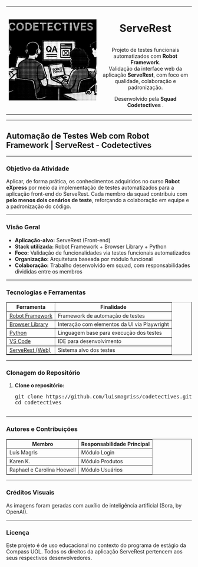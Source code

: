 <table width="100%" style="table-layout: fixed;">
  <tr>
    <!-- Imagem da squad -->
    <td width="50%" align="center" valign="middle" style="height: 220px;">
      <img src="/img/Squad_Codetectives.png" alt="Squad Codetectives" style="width: 100%; height: 100%; object-fit: cover;" />
    </td>
    <!-- Texto do projeto -->
    <td width="75%" align="center" valign="middle">
      <h1 style="display: inline-flex; align-items: center; gap: 10px;">ServeRest </h1>
      <p>
        Projeto de testes funcionais automatizados com <strong>Robot Framework</strong>.<br>
        Validação da interface web da aplicação <strong>ServeRest</strong>, com foco em qualidade, colaboração e padronização.
      </p>
      <p>
        Desenvolvido pela <strong>Squad Codetectives</strong> .
      </p>
    </td>
  </tr>
</table>

---
<h2>Automação de Testes Web com Robot Framework | ServeRest - Codetectives</h2>

---
<h3>Objetivo da Atividade</h3>
<p>
  Aplicar, de forma prática, os conhecimentos adquiridos no curso <strong>Robot eXpress</strong> por meio da implementação de testes automatizados para a aplicação front-end do ServeRest. Cada membro da squad contribuiu com <strong>pelo menos dois cenários de teste</strong>, reforçando a colaboração em equipe e a padronização do código.
</p>

---
<h3>Visão Geral</h3>
<ul>
  <li><strong>Aplicação-alvo:</strong> ServeRest (Front-end)</li>
  <li><strong>Stack utilizada:</strong> Robot Framework + Browser Library + Python</li>
  <li><strong>Foco:</strong> Validação de funcionalidades via testes funcionais automatizados</li>
  <li><strong>Organização:</strong> Arquitetura baseada por módulo funcional</li>
  <li><strong>Colaboração:</strong> Trabalho desenvolvido em squad, com responsabilidades divididas entre os membros</li>
</ul>

---
<h3>Tecnologias e Ferramentas</h3>
<table border="1" cellpadding="8" cellspacing="0">
  <thead>
    <tr>
      <th>Ferramenta</th>
      <th>Finalidade</th>
    </tr>
  </thead>
  <tbody>
    <tr>
      <td><a href="https://robotframework.org/">Robot Framework</a></td>
      <td>Framework de automação de testes</td>
    </tr>
    <tr>
      <td><a href="https://github.com/MarketSquare/robotframework-browser">Browser Library</a></td>
      <td>Interação com elementos da UI via Playwright</td>
    </tr>
    <tr>
      <td><a href="https://www.python.org/">Python</a></td>
      <td>Linguagem base para execução dos testes</td>
    </tr>
    <tr>
      <td><a href="https://code.visualstudio.com/">VS Code</a></td>
      <td>IDE para desenvolvimento</td>
    </tr>
    <tr>
      <td><a href="https://front.serverest.dev/">ServeRest (Web)</td>
      <td>Sistema alvo dos testes</td>
    </tr>
  </tbody>
</table>

---
<h3>Clonagem do Repositório</h3>
<ol>
  <li><strong>Clone o repositório:</strong>
    <pre>
git clone https://github.com/luismagriss/codetectives.git
cd codetectives
    </pre>
  </li>
</ol>

---
<h3>Autores e Contribuições</h3>
<table border="1" cellpadding="8" cellspacing="0">
  <thead>
    <tr>
      <th>Membro</th>
      <th>Responsabilidade Principal</th>
    </tr>
  </thead>
  <tbody>
    <tr>
      <td>Luís Magris</td>
      <td>Módulo Login</td>
    </tr>
    <tr>
      <td>Karen K.</td>
      <td>Módulo Produtos</td>
    </tr>
    <tr>
      <td>Raphael e Carolina Hoewell</td>
      <td>Módulo Usuários</td>
    </tr>
  </tbody>
</table>

---
<h3> Créditos Visuais</h3>
<p>As imagens foram geradas com auxílio de inteligência artificial (Sora, by OpenAI).</p>

---
<h3>Licença</h3>
<p>
  Este projeto é de uso educacional no contexto do programa de estágio da Compass UOL. Todos os direitos da aplicação ServeRest pertencem aos seus respectivos desenvolvedores.
</p>
